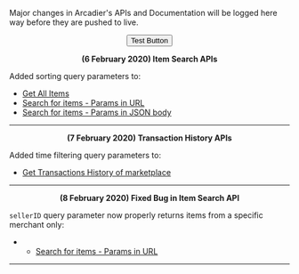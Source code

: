 <script src="https://ajax.googleapis.com/ajax/libs/jquery/3.4.1/jquery.min.js"></script>

Major changes in Arcadier's APIs and Documentation will be logged here way before they are pushed to live. 
<div align="center"><button id="filter">Test Button</button></div>

<p align="center"><strong>(6 February 2020) Item Search APIs</strong></p>

Added sorting query parameters to:
* [Get All Items](https://apiv2.arcadier.com/?version=latest#c06e85df-93f9-446c-a9b2-426296185d0d)
* [Search for items - Params in URL](https://apiv2.arcadier.com/?version=latest#c6d3c581-2556-4cb0-a7f1-daed8733f9fd)
* [Search for items - Params in JSON body](https://apiv2.arcadier.com/?version=latest#61b718db-2d07-4af1-992d-520c0fe259c0)

---

<p align="center"><strong>(7 February 2020) Transaction History APIs</strong></p>

Added time filtering query parameters to:
* [Get Transactions History of marketplace](https://apiv2.arcadier.com/?version=latest#fd876791-d71f-43bd-be02-bfe6bf17747a)

---

<p align="center"><strong>(8 February 2020) Fixed Bug in Item Search API</strong></p>

`sellerID` query parameter now properly returns items from a specific merchant only:
* * [Search for items - Params in URL](https://apiv2.arcadier.com/?version=latest#c6d3c581-2556-4cb0-a7f1-daed8733f9fd)

---
<script src="/API-Changelog/changelog.js" type="text/javascript"></script>

